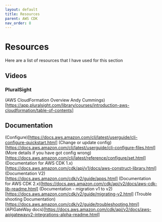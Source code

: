 ```yaml
---
layout: default
title: Resources
parent: AWS CDK
nav_order: 8
---
```


# Resources

Here are a list of resources that I have used for this section

## Videos

### PluralSight

(AWS CloudFormation Overview Andy Cummings)[https://app.pluralsight.com/library/courses/introduction-aws-cloudformation/table-of-contents]

## Documentation

(Configure)[https://docs.aws.amazon.com/cli/latest/userguide/cli-configure-quickstart.html]
(Change or update config)[https://docs.aws.amazon.com/cli/latest/userguide/cli-configure-files.html]
(More details if you have got config wrong)[https://docs.aws.amazon.com/cli/latest/reference/configure/set.html]
(Documentation for AWS CDK 1.x)[https://docs.aws.amazon.com/cdk/api/v1/docs/aws-construct-library.html]
(Documentation V2)[https://docs.aws.amazon.com/cdk/v2/guide/apps.html]
(Documentation for AWS CDK 2.x)[https://docs.aws.amazon.com/cdk/api/v2/docs/aws-cdk-lib-readme.html]
(Documentation - migration v1 to v2)[https://docs.aws.amazon.com/cdk/v2/guide/migrating-v2.html]
(Trouble shooting Documentation)[https://docs.aws.amazon.com/cdk/v2/guide/troubleshooting.html]
(APIGateWay docs)[https://docs.aws.amazon.com/cdk/api/v2/docs/aws-apigatewayv2-integrations-alpha-readme.html]
